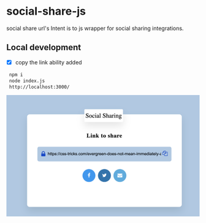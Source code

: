 # social-share-js
social share url's
Intent is to js wrapper for social sharing integrations.

## Local development
 -[x] copy the link ability added

```
 npm i
 node index.js
 http://localhost:3000/
```

![social share widget](./html-screen-2.png)